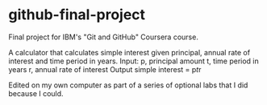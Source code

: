 # github-final-project
Final project for IBM's "Git and GitHub" Coursera course.

A calculator that calculates simple interest given principal, annual rate of interest and time period in years.
Input:
   p, principal amount
   t, time period in years
   r, annual rate of interest
Output
   simple interest = p*t*r

Edited on my own computer as part of a series of optional labs that I did because I could.